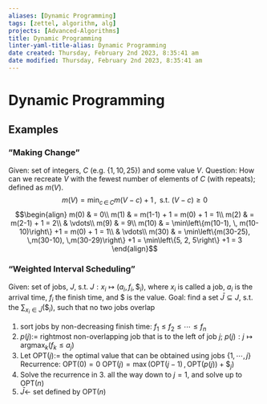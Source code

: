 ```yaml
---
aliases: [Dynamic Programming]
tags: [zettel, algorithm, alg]
projects: [Advanced-Algorithms]
title: Dynamic Programming
linter-yaml-title-alias: Dynamic Programming
date created: Thursday, February 2nd 2023, 8:35:41 am
date modified: Thursday, February 2nd 2023, 8:35:41 am
---
```


# Dynamic Programming


## Examples

### ”Making Change”
Given: set of integers, $C$ (e.g. $\{1, 10, 25\}$) and some value $V$. 
Question: How can we recreate $V$ with the fewest number of elements of $C$ (with repeats); defined as $m(V)$.
$$m(V) = \min_{c\,\in \,C}m(V-c)+1 \, , \text{ s.t. } (V-c) \geq 0$$
$$\begin{align}
m(0) & = 0\\
m(1) & = m(1-1) + 1 = m(0) + 1 = 1\\
m(2) & = m(2-1) + 1 = 2\\
& \vdots\\
m(9) & = 9\\
m(10) & = \min\left\{m(10-1), \, m(10-10)\right\} +1 = m(0) + 1 = 1\\
& \vdots\\
m(30) & = \min\left\{m(30-25), \,m(30-10), \,m(30-29)\right\} +1 = \min\left\{5, 2, 5\right\} +1 = 3
\end{align}$$

### “Weighted Interval Scheduling”
Given: set of jobs, $J$, s.t. $J: x_i \mapsto (a_i, f_i, \$_i)$, where $x_i$ is called a job, $a_i$ is the arrival time, $f_i$ the finish time, and $\$$ is the value.
Goal: find a set $\bar{J} \subseteq J$, s.t. the $\sum_{x_i \in \bar{J}}(\$_i)$, such that no two jobs overlap

1. sort jobs by non-decreasing finish time: $f_1 \leq f_2 \leq \cdots \leq f_n$
2. $p(j) :=$ rightmost non-overlapping job that is to the left of job $j$; $p(j): j \mapsto \text{argmax}_{k}\left(f_k \leq a_j\right)$ 
3. Let $\text{OPT}(j):=$ the optimal value that can be obtained using jobs $\{1, \cdots, j\}$
	Recurrence:
		$\text{OPT}(0) = 0$
		$\text{OPT}(j) = \max \Big(\text{OPT}(j-1) \, , \, \text{OPT}(p(j)) + \$_j\Big)$
4. Solve the recurrence in 3. all the way down to $j=1$, and solve up to $\text{OPT}(n)$
5. $\bar{J} \leftarrow$ set defined by $\text{OPT}(n)$

